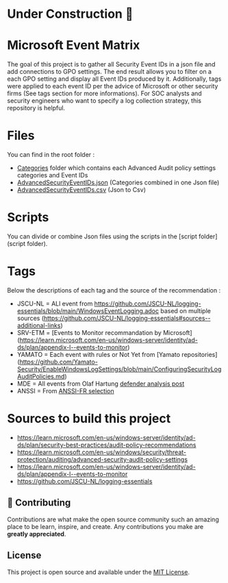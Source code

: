 # Under Construction :construction:

# Microsoft Event Matrix

The goal of this project is to gather all Security Event IDs in a json file and add connections to GPO settings. The end result allows you to filter on a each GPO setting and display all Event IDs produced by it. Additionally, tags were applied to each event ID per the advice of Microsoft or other security firms (See tags section for more informations). For SOC analysts and security engineers who want to specify a log collection strategy, this repository is helpful.

# Files
You can find in the root folder :
- [Categories](Categories) folder which contains each Advanced Audit policy settings categories and Event IDs
- [AdvancedSecurityEventIDs.json](AdvancedSecurityEventIDs.json) (Categories combined in one Json file)
- [AdvancedSecurityEventIDs.csv](AdvancedSecurityEventIDs.csv) (Json to Csv)

# Scripts
You can divide or combine Json files using the scripts in the [script folder](script folder).
        
# Tags
Below the descriptions of each tag and the source of the recommendation :
- JSCU-NL = ALl event from https://github.com/JSCU-NL/logging-essentials/blob/main/WindowsEventLogging.adoc based on multiple sources (https://github.com/JSCU-NL/logging-essentials#sources--additional-links)
- SRV-ETM = [Events to Monitor recommandation by Microsoft] (https://learn.microsoft.com/en-us/windows-server/identity/ad-ds/plan/appendix-l--events-to-monitor)
- YAMATO = Each event with rules or Not Yet from [Yamato repositories] (https://github.com/Yamato-Security/EnableWindowsLogSettings/blob/main/ConfiguringSecurityLogAuditPolicies.md)
- MDE = All events from Olaf Hartung [defender analysis post](https://medium.com/falconforce/microsoft-defender-for-endpoint-internals-0x02-audit-settings-and-telemetry-1d0af3ebfb27)
- ANSSI = From [ANSSI-FR selection](https://github.com/ANSSI-FR/guide-journalisation-microsoft/blob/main/Standard_WEC_query.xml)

# Sources to build this project
- https://learn.microsoft.com/en-us/windows-server/identity/ad-ds/plan/security-best-practices/audit-policy-recommendations
- https://learn.microsoft.com/en-us/windows/security/threat-protection/auditing/advanced-security-audit-policy-settings
- https://learn.microsoft.com/en-us/windows-server/identity/ad-ds/plan/appendix-l--events-to-monitor
- https://github.com/JSCU-NL/logging-essentials


## 🍰 Contributing    
Contributions are what make the open source community such an amazing place to be learn, inspire, and create. Any contributions you make are **greatly appreciated**.

## License
This project is open source and available under the [MIT License](LICENSE).
